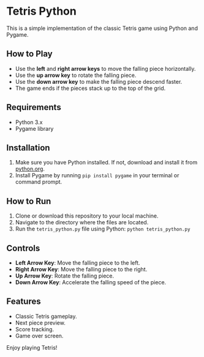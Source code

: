 # Tetris Python

This is a simple implementation of the classic Tetris game using Python and Pygame.

## How to Play
- Use the **left** and **right arrow keys** to move the falling piece horizontally.
- Use the **up arrow key** to rotate the falling piece.
- Use the **down arrow key** to make the falling piece descend faster.
- The game ends if the pieces stack up to the top of the grid.

## Requirements
- Python 3.x
- Pygame library

## Installation
1. Make sure you have Python installed. If not, download and install it from [python.org](https://www.python.org/).
2. Install Pygame by running `pip install pygame` in your terminal or command prompt.

## How to Run
1. Clone or download this repository to your local machine.
2. Navigate to the directory where the files are located.
3. Run the `tetris_python.py` file using Python: `python tetris_python.py`

## Controls
- **Left Arrow Key**: Move the falling piece to the left.
- **Right Arrow Key**: Move the falling piece to the right.
- **Up Arrow Key**: Rotate the falling piece.
- **Down Arrow Key**: Accelerate the falling speed of the piece.

## Features
- Classic Tetris gameplay.
- Next piece preview.
- Score tracking.
- Game over screen.

Enjoy playing Tetris!